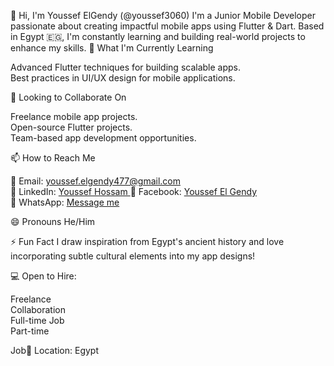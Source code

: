 👋 Hi, I'm Youssef ElGendy (@youssef3060)
I'm a Junior Mobile Developer passionate about creating impactful mobile apps using Flutter & Dart. Based in Egypt 🇪🇬, I'm constantly learning and building real-world projects to enhance my skills.
🌱 What I'm Currently Learning

Advanced Flutter techniques for building scalable apps.  
Best practices in UI/UX design for mobile applications.

💞️ Looking to Collaborate On

Freelance mobile app projects.  
Open-source Flutter projects.  
Team-based app development opportunities.

📫 How to Reach Me

📧 Email: youssef.elgendy477@gmail.com  
💼 LinkedIn: [Youssef Hossam ](https://www.linkedin.com/in/youssef-hossam-bb098b246/) 
📘 Facebook: [Youssef El Gendy](https://www.facebook.com/youssef.el.gendy.478431/)  
📱 WhatsApp: [Message me](https://wa.me/201014033906
)

😄 Pronouns
He/Him

⚡ Fun Fact
I draw inspiration from Egypt's ancient history and love incorporating subtle cultural elements into my app designs!

💻 Open to Hire:  

Freelance  
Collaboration  
Full-time Job  
Part-time 

Job📍
Location: Egypt

